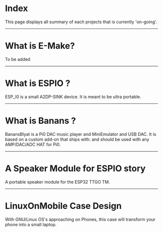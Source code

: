 # Index

This page displays all summary of each projects that is currently 'on-going'.

--------------------------------------------------------------------------------------------------------------------------

# What is E-Make?

To be added

--------------------------------------------------------------------------------------------------------------------------

# What is ESPIO ?

ESP_I0 is a small A2DP-SINK device.
It is meant to be ultra portable.

--------------------------------------------------------------------------------------------------------------------------

# What is Banans ?

BanansBlyat is a Pi0 DAC music player and MiniEmulator and USB DAC.
It is based on a custom add-on that ships with:
and should be used with any AMP/DAC/ADC HAT for Pi0.

--------------------------------------------------------------------------------------------------------------------------

# A Speaker Module for ESPIO story

A portable speaker module for the ESP32 TTGO TM.

--------------------------------------------------------------------------------------------------------------------------

# LinuxOnMobile Case Design

With GNU/Linux OS's approaching on Phones, this case will transform your phone into a small laptop.
